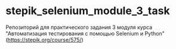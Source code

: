 # stepik_selenium_module_3_task
Репозиторий для практического задания 3 модуля курса "Автоматизация тестирования с помощью Selenium и Python" (https://stepik.org/course/575/)